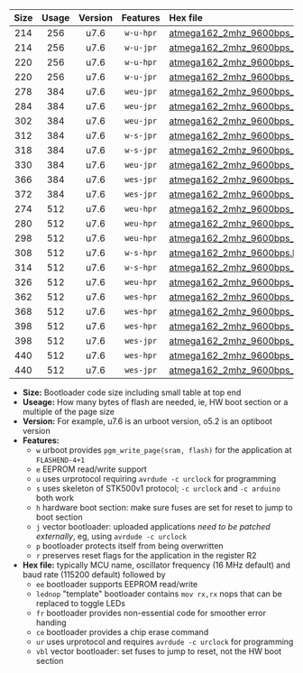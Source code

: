 |Size|Usage|Version|Features|Hex file|
|:-:|:-:|:-:|:-:|:--|
|214|256|u7.6|`w-u-hpr`|[atmega162_2mhz_9600bps_ur.hex](https://raw.githubusercontent.com/stefanrueger/urboot/main//atmega162_2mhz_9600bps_ur.hex)|
|214|256|u7.6|`w-u-jpr`|[atmega162_2mhz_9600bps_ur_vbl.hex](https://raw.githubusercontent.com/stefanrueger/urboot/main//atmega162_2mhz_9600bps_ur_vbl.hex)|
|220|256|u7.6|`w-u-hpr`|[atmega162_2mhz_9600bps_lednop_ur.hex](https://raw.githubusercontent.com/stefanrueger/urboot/main//atmega162_2mhz_9600bps_lednop_ur.hex)|
|220|256|u7.6|`w-u-jpr`|[atmega162_2mhz_9600bps_lednop_ur_vbl.hex](https://raw.githubusercontent.com/stefanrueger/urboot/main//atmega162_2mhz_9600bps_lednop_ur_vbl.hex)|
|278|384|u7.6|`weu-jpr`|[atmega162_2mhz_9600bps_ee_ur_vbl.hex](https://raw.githubusercontent.com/stefanrueger/urboot/main//atmega162_2mhz_9600bps_ee_ur_vbl.hex)|
|284|384|u7.6|`weu-jpr`|[atmega162_2mhz_9600bps_ee_lednop_ur_vbl.hex](https://raw.githubusercontent.com/stefanrueger/urboot/main//atmega162_2mhz_9600bps_ee_lednop_ur_vbl.hex)|
|302|384|u7.6|`weu-jpr`|[atmega162_2mhz_9600bps_ee_lednop_fr_ur_vbl.hex](https://raw.githubusercontent.com/stefanrueger/urboot/main//atmega162_2mhz_9600bps_ee_lednop_fr_ur_vbl.hex)|
|312|384|u7.6|`w-s-jpr`|[atmega162_2mhz_9600bps_vbl.hex](https://raw.githubusercontent.com/stefanrueger/urboot/main//atmega162_2mhz_9600bps_vbl.hex)|
|318|384|u7.6|`w-s-jpr`|[atmega162_2mhz_9600bps_lednop_vbl.hex](https://raw.githubusercontent.com/stefanrueger/urboot/main//atmega162_2mhz_9600bps_lednop_vbl.hex)|
|330|384|u7.6|`weu-jpr`|[atmega162_2mhz_9600bps_ee_lednop_fr_ce_ur_vbl.hex](https://raw.githubusercontent.com/stefanrueger/urboot/main//atmega162_2mhz_9600bps_ee_lednop_fr_ce_ur_vbl.hex)|
|366|384|u7.6|`wes-jpr`|[atmega162_2mhz_9600bps_ee_vbl.hex](https://raw.githubusercontent.com/stefanrueger/urboot/main//atmega162_2mhz_9600bps_ee_vbl.hex)|
|372|384|u7.6|`wes-jpr`|[atmega162_2mhz_9600bps_ee_lednop_vbl.hex](https://raw.githubusercontent.com/stefanrueger/urboot/main//atmega162_2mhz_9600bps_ee_lednop_vbl.hex)|
|274|512|u7.6|`weu-hpr`|[atmega162_2mhz_9600bps_ee_ur.hex](https://raw.githubusercontent.com/stefanrueger/urboot/main//atmega162_2mhz_9600bps_ee_ur.hex)|
|280|512|u7.6|`weu-hpr`|[atmega162_2mhz_9600bps_ee_lednop_ur.hex](https://raw.githubusercontent.com/stefanrueger/urboot/main//atmega162_2mhz_9600bps_ee_lednop_ur.hex)|
|298|512|u7.6|`weu-hpr`|[atmega162_2mhz_9600bps_ee_lednop_fr_ur.hex](https://raw.githubusercontent.com/stefanrueger/urboot/main//atmega162_2mhz_9600bps_ee_lednop_fr_ur.hex)|
|308|512|u7.6|`w-s-hpr`|[atmega162_2mhz_9600bps.hex](https://raw.githubusercontent.com/stefanrueger/urboot/main//atmega162_2mhz_9600bps.hex)|
|314|512|u7.6|`w-s-hpr`|[atmega162_2mhz_9600bps_lednop.hex](https://raw.githubusercontent.com/stefanrueger/urboot/main//atmega162_2mhz_9600bps_lednop.hex)|
|326|512|u7.6|`weu-hpr`|[atmega162_2mhz_9600bps_ee_lednop_fr_ce_ur.hex](https://raw.githubusercontent.com/stefanrueger/urboot/main//atmega162_2mhz_9600bps_ee_lednop_fr_ce_ur.hex)|
|362|512|u7.6|`wes-hpr`|[atmega162_2mhz_9600bps_ee.hex](https://raw.githubusercontent.com/stefanrueger/urboot/main//atmega162_2mhz_9600bps_ee.hex)|
|368|512|u7.6|`wes-hpr`|[atmega162_2mhz_9600bps_ee_lednop.hex](https://raw.githubusercontent.com/stefanrueger/urboot/main//atmega162_2mhz_9600bps_ee_lednop.hex)|
|398|512|u7.6|`wes-hpr`|[atmega162_2mhz_9600bps_ee_lednop_fr.hex](https://raw.githubusercontent.com/stefanrueger/urboot/main//atmega162_2mhz_9600bps_ee_lednop_fr.hex)|
|398|512|u7.6|`wes-jpr`|[atmega162_2mhz_9600bps_ee_lednop_fr_vbl.hex](https://raw.githubusercontent.com/stefanrueger/urboot/main//atmega162_2mhz_9600bps_ee_lednop_fr_vbl.hex)|
|440|512|u7.6|`wes-hpr`|[atmega162_2mhz_9600bps_ee_lednop_fr_ce.hex](https://raw.githubusercontent.com/stefanrueger/urboot/main//atmega162_2mhz_9600bps_ee_lednop_fr_ce.hex)|
|440|512|u7.6|`wes-jpr`|[atmega162_2mhz_9600bps_ee_lednop_fr_ce_vbl.hex](https://raw.githubusercontent.com/stefanrueger/urboot/main//atmega162_2mhz_9600bps_ee_lednop_fr_ce_vbl.hex)|

- **Size:** Bootloader code size including small table at top end
- **Useage:** How many bytes of flash are needed, ie, HW boot section or a multiple of the page size
- **Version:** For example, u7.6 is an urboot version, o5.2 is an optiboot version
- **Features:**
  + `w` urboot provides `pgm_write_page(sram, flash)` for the application at `FLASHEND-4+1`
  + `e` EEPROM read/write support
  + `u` uses urprotocol requiring `avrdude -c urclock` for programming
  + `s` uses skeleton of STK500v1 protocol; `-c urclock` and `-c arduino` both work
  + `h` hardware boot section: make sure fuses are set for reset to jump to boot section
  + `j` vector bootloader: uploaded applications *need to be patched externally*, eg, using `avrdude -c urclock`
  + `p` bootloader protects itself from being overwritten
  + `r` preserves reset flags for the application in the register R2
- **Hex file:** typically MCU name, oscillator frequency (16 MHz default) and baud rate (115200 default) followed by
  + `ee` bootloader supports EEPROM read/write
  + `lednop` "template" bootloader contains `mov rx,rx` nops that can be replaced to toggle LEDs
  + `fr` bootloader provides non-essential code for smoother error handing
  + `ce` bootloader provides a chip erase command
  + `ur` uses urprotocol and requires `avrdude -c urclock` for programming
  + `vbl` vector bootloader: set fuses to jump to reset, not the HW boot section
